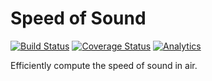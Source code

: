 # Speed of Sound
[![Build Status](https://travis-ci.org/lelandjansen/speed-of-sound.svg)](https://travis-ci.org/lelandjansen/speed-of-sound)
[![Coverage Status](https://coveralls.io/repos/github/lelandjansen/speed-of-sound/badge.svg)](https://coveralls.io/github/lelandjansen/speed-of-sound)
[![Analytics](https://ga-beacon.appspot.com/UA-46915227-3/speed-of-sound?flat)](https://github.com/igrigorik/ga-beacon)

Efficiently compute the speed of sound in air.
